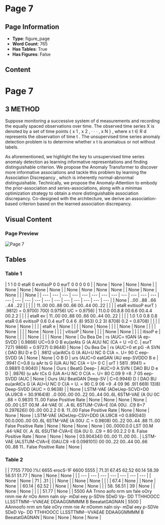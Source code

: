 # Page 7

## Page Information

- **Type**: figure_page
- **Word Count**: 765
- **Has Tables**: True
- **Has Figures**: False

## Content

# Page 7

## 3 METHOD

Suppose monitoring a successive system of d measurements and recording the equally spaced observations over time. The observed time series X is denoted by a set of time points { x 1 , x 2 , · · · , x N } , where x t ∈ R d represents the observation of time t . The unsupervised time series anomaly detection problem is to determine whether x t is anomalous or not without labels.

As aforementioned, we highlight the key to unsupervised time series anomaly detection as learning informative representations and finding distinguishable criterion. We propose the Anomaly Transformer to discover more informative associations and tackle this problem by learning the Association Discrepancy , which is inherently normal-abnormal distinguishable. Technically, we propose the Anomaly-Attention to embody the prior-association and series-associations, along with a minimax optimization strategy to obtain a more distinguishable association discrepancy. Co-designed with the architecture, we derive an association-based criterion based on the learned association discrepancy.

## Visual Content

### Page Preview

![Page 7](/projects/llms/images/2110.02642v5_page_7.png)

## Tables

### Table 1

| 1 1
0 0
etaR
0 evitisoP 0
0 eurT 0
0 0
0 0 |  | None | None | None | None |  | None | None | None | None |  | None | None | None | None |  | None | None | None |  |  | None |
| --- | --- | --- | --- | --- | --- | --- | --- | --- | --- | --- | --- | --- | --- | --- | --- | --- | --- | --- | --- | --- | --- | --- |
| None | ..00
..88
..66
..44
..22 |  |  |  |  | 11..00
00..88
00..66
00..44
00..22 |  |  |  | etaR
evitisoP
eurT )
.9812) = 0.9700) 700) 0.9756)
UC = 0.9756) | 11.0.0
00.8.8
00.6.6
00.4.4
00.2.2 |  |  |  | etaR
ev | 11..00
00..88
00..66
00..44
00..22 |  |  |  | 1.0 1.0
0.8 0.8
etaR
0.6 evitisoP 0.6
0.4 eurT 0.4
6 .8) 953) 0.2 3) 8708) 0.2
= 0.8708) |  |  |
| None | None |  |  |  | etaR
e | None |  |  |  | None | None |  |  |  | None | None |  |  |  | None |  |  |
| None | None |  |  |  | vitisoP | None |  |  |  | None | None |  |  |  | itisoP
e | None |  |  |  | None |  |  |
| None | None | Ou
Bea
De | rs (AUC=
tGAN (A
ep-SVDD | 0.9866)
UC=0.9
O B eu(arAts G (A AUU NC (CA = U =0 C. | eurT
727)
9866) = 0.9727) 0.9648) | None | Ou
Bea
De | rs (AUC=0
et pG -A SVN ( DAO BU
D e
D | .9812
u(arAtCs G (A AU=U NC 0 C(A =. U= 90 C
eep-SVDD (A | None | None | O
B
D | urs (AUC=0
eatGAN (AU
eep-SVDDO
B e | .9941
C=0.8
(u aAr ts G (UA AU NC C(A = U= 0 C | urT )
581)
.9941) = 0.9881) 0.9040) | None | Ours (
BeatG
Deep- | AUC=0
A SVN ( DAO BU
D e
D | .9876)
(u aAr tCs G (UA A=U NC 0 C(A =. U= 80 C.09 9 =8 .7 05
eep-SVDD (AUC | None | Ours (AU
BeatGAN
Deep-SV | C=0.9946)
D ( DAO BU eu(arAtCs G (A AU=U NC 0 C(A = U. = 90 C.9 06 =9 .4 09 96 .9)1 669) 13)8)
Deep-SVDD (AUC = 0.9638) |
| None | LSTM-VAE (ADeUep-SCVD=D0 (A.U9C8 = 30.9164)8)
..0 000..00 00..22 00..44 00..6L 6STM-VAE (A 0U 0C ..88 = 0.9831) 11..00
False Positive Rate | None | None | None | None | 00..00 LST 00.M .44-VAE 0( ..A 6L 6STUM-CVA=E (0A 00U. .C9 8=7 0.297626))
00..00 00.2.2 0 8. 11..00
False Positive Rate | None | None | None | None | LSTM-VAE (ADeUep-CSV=DD0 (A.U9C8 =0 0.890)40)
00.0.000..00 00..6L 6STM-VAE (A 00U .C = 0.9808)
00..22 00..44 .88 11..00
False Positive Rate | None | None | None | None | 00..0000.0.0 LST 00.M .44-VAE 0( .A .6L 6SUTM-CVA=E (0A 0U 0. .C9 = 80
00.2.2 0 8.
False Positive Rate | None | None | None | 03.90434))
00..00
11..00 00.. | LSTM-VAE (ALSTUM-CVA=E (0AU.C9 =8 0.098101))
00 00..22 00..44 00..66 00..88 11..
False Positive Rate | None |

### Table 2

|  | 7755
7700
)%(
6655
erocS-1F
6600
5555 | 71.31
67.45
62.52
60.14
58.39
56.51
51.77 | None | None | None |  |
| --- | --- | --- | --- | --- | --- | --- |
| None | None | 71 | .31 |  |  | None |
| None | None |  |  |  | 67.4 | None |
| None | None |  | 60.14 | 62.52 |  | None |
| None | None |  |  | 58.
56.51 | 39 | None |
| None | None |  |  |  | 51.77 | None |
| 5500 AA Trnno aofo nrm sm fale oOry rmm nie Ar nOo Amm naln oiy- mDal eey p-SDVe SDeD Vp- DD TTHHOOCC LLSSTTMM--VVAEAE DDAAGGMMMM B BeeatatGAGNAN | 5500 | AAnnoofo nrm sm fale oOry rmm nie Ar nOomm naln oiy- mDal eey p-SDVe SDeD Vp- DD TTHHOOCC LLSSTTMM--VVAEAE DDAAGGMMMM B BeeatatGAGNAN | None | None | None | None |

